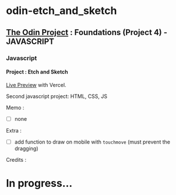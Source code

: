 # odin-etch_and_sketch

## <a href="https://www.theodinproject.com/">The Odin Project</a> : Foundations (Project 4) - JAVASCRIPT

### Javascript

#### Project : Etch and Sketch

<a href="odin-etch-and-sketch.vercel.app" target="_blank">Live Preview</a> with Vercel.

Second javascript project: HTML, CSS, JS

Memo :
- [ ] none

Extra :
- [ ] add function to draw on mobile with <code>touchmove</code> (must prevent the dragging)

Credits :



 # In progress...
